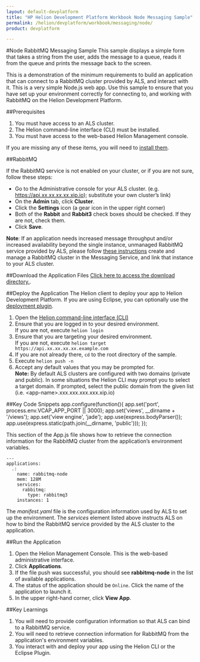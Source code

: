 ```yaml
---
layout: default-devplatform
title: "HP Helion Development Platform Workbook Node Messaging Sample"
permalink: /helion/devplatform/workbook/messaging/node/
product: devplatform

---
```

<!--UNDER REVISION-->
#Node RabbitMQ Messaging Sample
This sample displays a simple form that takes a string from the user, adds the message to a queue, reads it from the queue and prints the message back to the screen. 

This is a demonstration of the minimum requirements to build an application that can connect to a RabbitMQ cluster provided by ALS, and interact with it. This is a very simple Node.js web app.  Use this sample to ensure that you have set up your environment correctly for connecting to, and working with RabbitMQ on the Helion Development Platform.

##Prerequisites

1.	You must have access to an ALS cluster.
2.	The Helion command-line interface (CLI) must be installed.
3.	You must have access to the web-based Helion Management console.

If you are missing any of these items, you will need to [install them](/helion/devplatform/appdev/).

##RabbitMQ

If the RabbitMQ service is not enabled on your cluster, or if you are not sure, follow these steps:

- Go to the Administrative console for your ALS cluster. (e.g. https://api.xx.xx.xx.xx.xip.io);  substitute your own cluster’s link)
- On the **Admin** tab, click **Cluster**.
- Click the **Settings** icon (a gear icon in the upper right corner)
- Both of the **Rabbit** and **Rabbit3** check boxes should be checked. If they are not, check them.
- Click **Save**.

**Note**: If an application needs increased message throughput and/or increased availability beyond the single instance, unmanaged RabbitMQ service provided by ALS,   please follow [these instructions](http://dbaas/docs) create and manage a RabbitMQ cluster in the Messaging Service, and link that instance to your ALS cluster.

##Download the Application Files
[Click here to access the download directory.](https://github.com/HelionDevPlatform/helion-rabbitmq-node).

##Deploy the Application
The Helion client to deploy your app to Helion Development Platform.  If you are using Eclipse, you can optionally use the [deployment plugin](/helion/devplatform/eclipse/).

1.	Open the [Helion command-line interface (CLI)](/als/v1/user/reference/client-ref/)
2.	Ensure that you are logged in to your desired environment.  <br>If you are not, execute `helion login` 
3.	Ensure that you are targeting your desired environment.  <br> If you are not, execute `helion target https://api.xx.xx.xx.xx.example.com`
4.	If you are not already there, `cd` to the root directory of the sample.
5.	Execute `helion push -n`
6.	Accept any default values that you may be prompted for.  
**Note:** By default ALS clusters are configured with two domains (private and public). In some situations the Helion CLI may prompt you to select a target domain. If prompted, select the public domain from the given list (i.e. &lt;app-name&gt;.xxx.xxx.xxx.xxx.xip.io) 


##Key Code Snippets
	app.configure(function(){
	  app.set('port', process.env.VCAP_APP_PORT || 3000);
	  app.set('views', __dirname + '/views');
	  app.set('view engine', 'jade');
	  app.use(express.bodyParser());
	  app.use(express.static(path.join(__dirname, 'public')));
	});


This section of the App.js file shows how to retrieve the connection information for the RabbitMQ cluster from the application’s environment variables.
	
	---
	applications:
	  .:
	    name: rabbitmq-node
	    mem: 128M
	    services:
	      rabbitmq:
	        type: rabbitmq3
	    instances: 1

The *manifest.yaml* file is the configuration information used by ALS to set up the environment. The *services* element listed above instructs ALS on how to bind the RabbitMQ service provided by the ALS cluster to the application.

##Run the Application
1.	Open the Helion Management Console. This is the web-based administrative interface.
2.	Click **Applications**.
3.	If the file push was successful, you should see **rabbitmq-node** in the list of available applications.
4.	The status of the application should be `Online`. Click the name of the application to launch it.
5.  In the upper right-hand corner, click **View App**.

##Key Learnings
1.	You will need to provide configuration information so that ALS can bind to a RabbitMQ service.
2.	You will need to retrieve connection information for RabbitMQ from the application's environment variables.
3.	You interact with and deploy your app using the Helion CLI or the Eclipse Plugin.